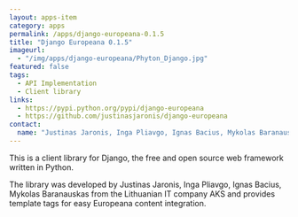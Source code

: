 ```yaml
---
layout: apps-item
category: apps
permalink: /apps/django-europeana-0.1.5
title: "Django Europeana 0.1.5"
imageurl:
  - "/img/apps/django-europeana/Phyton_Django.jpg"
featured: false
tags:
  - API Implementation
  - Client library
links:
  - https://pypi.python.org/pypi/django-europeana
  - https://github.com/justinasjaronis/django-europeana
contact: 
  name: "Justinas Jaronis, Inga Pliavgo, Ignas Bacius, Mykolas Baranauskas from the Lithuanian IT company AKS"
---
```


This is a client library for Django, the free and open source web framework written in Python.

The library was developed by Justinas Jaronis, Inga Pliavgo, Ignas Bacius, Mykolas Baranauskas from the Lithuanian IT company AKS and provides template tags for easy Europeana content integration.
